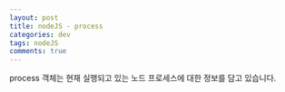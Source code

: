 ```yaml
---  
layout: post
title: nodeJS - process
categories: dev
tags: nodeJS
comments: true
---
```


process 객체는 현재 실행되고 있는 노드 프로세스에 대한 정보를 담고 있습니다. 